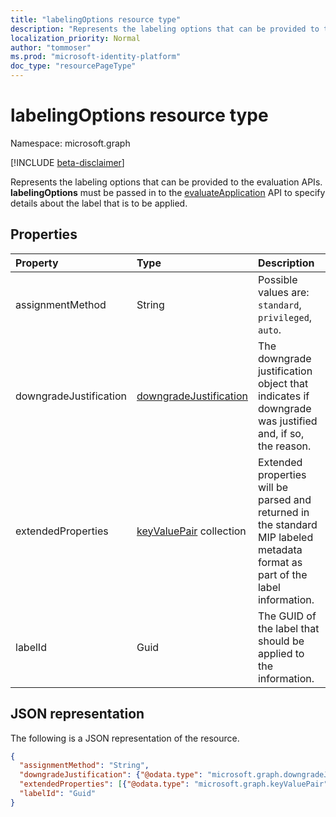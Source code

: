 ```yaml
---
title: "labelingOptions resource type"
description: "Represents the labeling options that can be provided to the evaluation APIs."
localization_priority: Normal
author: "tommoser"
ms.prod: "microsoft-identity-platform"
doc_type: "resourcePageType"
---
```


# labelingOptions resource type

Namespace: microsoft.graph

[!INCLUDE [beta-disclaimer](../../includes/beta-disclaimer.md)]

Represents the labeling options that can be provided to the evaluation APIs. **labelingOptions** must be passed in to the [evaluateApplication](../api/informationprotectionlabel-evaluateapplication.md) API to specify details about the label that is to be applied. 

## Properties

| Property               | Type                                                | Description                                                                                                                   |
| :--------------------- | :-------------------------------------------------- | :---------------------------------------------------------------------------------------------------------------------------- |
| assignmentMethod       | String                                              | Possible values are: `standard`, `privileged`, `auto`.                                                                        |
| downgradeJustification | [downgradeJustification](downgradejustification.md) | The downgrade justification object that indicates if downgrade was justified and, if so, the reason.                          |
| extendedProperties     | [keyValuePair](keyvaluepair.md) collection          | Extended properties will be parsed and returned in the standard MIP labeled metadata format as part of the label information. |
| labelId                | Guid                                                | The GUID of the label that should be applied to the information.                                                              |

## JSON representation

The following is a JSON representation of the resource.

<!-- {
  "blockType": "resource",
  "optionalProperties": [

  ],
  "@odata.type": "microsoft.graph.labelingOptions",
  "baseType": null
}-->

```json
{
  "assignmentMethod": "String",
  "downgradeJustification": {"@odata.type": "microsoft.graph.downgradeJustification"},
  "extendedProperties": [{"@odata.type": "microsoft.graph.keyValuePair"}],
  "labelId": "Guid"
}
```

<!-- uuid: 16cd6b66-4b1a-43a1-adaf-3a886856ed98
2019-02-04 14:57:30 UTC -->
<!-- {
  "type": "#page.annotation",
  "description": "labelingOptions resource",
  "keywords": "",
  "section": "documentation",
  "tocPath": ""
}-->

